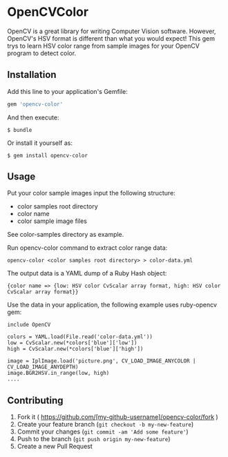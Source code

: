 # OpenCVColor

OpenCV is a great library for writing Computer Vision software. However, OpenCV's HSV format is different than what you would expect! This gem trys to learn HSV color range from sample images for your OpenCV program to detect color.

## Installation

Add this line to your application's Gemfile:

```ruby
gem 'opencv-color'
```

And then execute:

    $ bundle

Or install it yourself as:

    $ gem install opencv-color

## Usage

Put your color sample images input the following structure:

* color samples root directory
 * color name
  * color sample image files

See color-samples directory as example.

Run opencv-color command to extract color range data:

    opencv-color <color samples root directory> > color-data.yml

The output data is a YAML dump of a Ruby Hash object:

    {color name => {low: HSV color CvScalar array format, high: HSV color CvScalar array format}}

Use the data in your application, the following example uses ruby-opencv gem:

    include OpenCV

    colors = YAML.load(File.read('color-data.yml'))
    low = CvScalar.new(*colors['blue']['low'])
    high = CvScalar.new(*colors['blue']['high'])

    image = IplImage.load('picture.png', CV_LOAD_IMAGE_ANYCOLOR | CV_LOAD_IMAGE_ANYDEPTH)
    image.BGR2HSV.in_range(low, high)
    ....

## Contributing

1. Fork it ( https://github.com/[my-github-username]/opencv-color/fork )
2. Create your feature branch (`git checkout -b my-new-feature`)
3. Commit your changes (`git commit -am 'Add some feature'`)
4. Push to the branch (`git push origin my-new-feature`)
5. Create a new Pull Request
